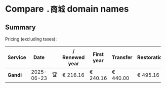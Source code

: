 # Compare `.商城` domain names

## Summary

Pricing (excluding taxes):

| Service | Date |  | / Renewed year | First year | Transfer | Restoration |
|--|--|--|--|--|--|--|
| **Gandi** | 2025-06-23 | 🏆 | € 216.16 | € 240.16 | € 440.00 | € 495.16 |
